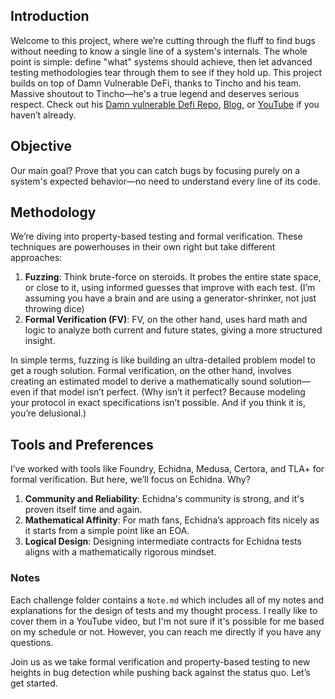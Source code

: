 ## Introduction

Welcome to this project, where we’re cutting through the fluff to find bugs without needing to know a single line of a system's internals. The whole point is simple: define "what" systems should achieve, then let advanced testing methodologies tear through them to see if they hold up. This project builds on top of Damn Vulnerable DeFi, thanks to Tincho and his team. Massive shoutout to Tincho—he's a true legend and deserves serious respect. Check out his [Damn vulnerable Defi Repo](https://www.damnvulnerabledefi.xyz/), [Blog](https://blog.theredguild.org/author/tincho/), or [YouTube](https://www.youtube.com/@watchtheredguild) if you haven’t already.

## Objective

Our main goal? Prove that you can catch bugs by focusing purely on a system's expected behavior—no need to understand every line of its code.

## Methodology

We’re diving into property-based testing and formal verification. These techniques are powerhouses in their own right but take different approaches:

1. **Fuzzing**: Think brute-force on steroids. It probes the entire state space, or close to it, using informed guesses that improve with each test. (I’m assuming you have a brain and are using a generator-shrinker, not just throwing dice)
2. **Formal Verification (FV)**: FV, on the other hand, uses hard math and logic to analyze both current and future states, giving a more structured insight.

In simple terms, fuzzing is like building an ultra-detailed problem model to get a rough solution. Formal verification, on the other hand, involves creating an estimated model to derive a mathematically sound solution—even if that model isn’t perfect. (Why isn’t it perfect? Because modeling your protocol in exact specifications isn’t possible. And if you think it is, you’re delusional.)

## Tools and Preferences

I’ve worked with tools like Foundry, Echidna, Medusa, Certora, and TLA+ for formal verification. But here, we’ll focus on Echidna. Why?

1. **Community and Reliability**: Echidna's community is strong, and it's proven itself time and again.
2. **Mathematical Affinity**: For math fans, Echidna’s approach fits nicely as it starts from a simple point like an EOA.
3. **Logical Design**: Designing intermediate contracts for Echidna tests aligns with a mathematically rigorous mindset.

### Notes
Each challenge folder contains a `Note.md` which includes all of my notes and explanations for the design of tests and my thought process. I really like to cover them in a YouTube video, but I'm not sure if it's possible for me based on my schedule or not. However, you can reach me directly if you have any questions.

Join us as we take formal verification and property-based testing to new heights in bug detection while pushing back against the status quo. Let’s get started.
